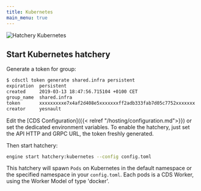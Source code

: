 ```yaml
---
title: Kubernetes
main_menu: true
---
```




![Hatchery Kubernetes](/images/hatchery.kubernetes.png)

## Start Kubernetes hatchery

Generate a token for group:

```bash
$ cdsctl token generate shared.infra persistent
expiration  persistent
created     2019-03-13 18:47:56.715104 +0100 CET
group_name  shared.infra
token       xxxxxxxxxe7x4af2d408e5xxxxxxxff2adb333fab7d05c7752xxxxxxx
creator     yesnault
```

Edit the [CDS Configuration]({{< relref "/hosting/configuration.md">}}) or set the dedicated environment variables. To enable the hatchery, just set the API HTTP and GRPC URL, the token freshly generated.

Then start hatchery:

```bash
engine start hatchery:kubernetes --config config.toml
```

This hatchery will spawn `Pods` on Kubernetes in the default namespace or the specified namespace in your `config.toml`. Each pods is a CDS Worker, using the Worker Model of type 'docker'.
